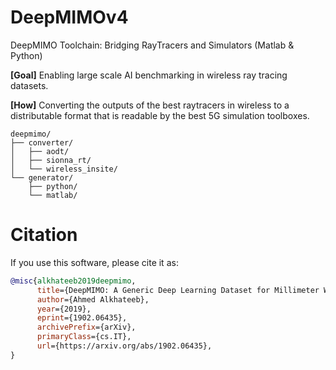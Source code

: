 # DeepMIMOv4
DeepMIMO Toolchain: Bridging RayTracers and Simulators (Matlab &amp; Python)

**[Goal]** Enabling large scale AI benchmarking in wireless ray tracing datasets.

**[How]** Converting the outputs of the best raytracers in wireless to a distributable format that is readable by the best 5G simulation toolboxes. 

```
deepmimo/
├── converter/
│   ├── aodt/
│   ├── sionna_rt/
│   └── wireless_insite/
└── generator/
    ├── python/
    └── matlab/
```



# Citation

If you use this software, please cite it as:

```bibtex
@misc{alkhateeb2019deepmimo,
      title={DeepMIMO: A Generic Deep Learning Dataset for Millimeter Wave and Massive MIMO Applications}, 
      author={Ahmed Alkhateeb},
      year={2019},
      eprint={1902.06435},
      archivePrefix={arXiv},
      primaryClass={cs.IT},
      url={https://arxiv.org/abs/1902.06435}, 
}
```